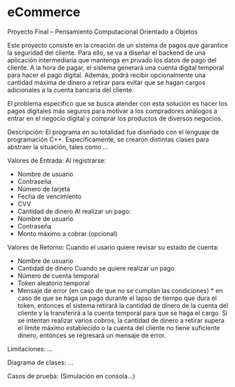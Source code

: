 # eCommerce
Proyecto Final – Pensamiento Computacional Orientado a Objetos

Este proyecto consiste en la creación de un sistema de pagos que garantice la seguridad del cliente. Para ello, se va a diseñar el backend de una aplicación intermediaria que mantenga en privado los datos de pago del cliente. A la hora de pagar, el sistema generará una cuenta digital temporal para hacer el pago digital. Además, podrá recibir opcionalmente una cantidad máxima de dinero a retirar para evitar que se hagan cargos adicionales a la cuenta bancaria del cliente.

El problema específico que se busca atender con esta solución es hacer los pagos digitales más seguros para motivar a los compradores análogos a entrar en el negocio digital y comprar los productos de diversos negocios.

Descripción:
El programa en su totalidad fue diseñado con el lenguaje de programación C++. Específicamente, se crearon distintas clases para abstraer la situación, tales como ...

Valores de Entrada:
  Al registrarse:
  - Nombre de usuario
  - Contraseña
  - Número de tarjeta
  - Fecha de vencimiento
  - CVV
  - Cantidad de dinero
  Al realizar un pago:
  - Nombre de usuario
  - Contraseña
  - Monto máximo a cobrar (opcional)

Valores de Retorno:
  Cuando el usario quiere revisar su estado de cuenta:
  - Nombre de usuario
  - Cantidad de dinero
  Cuando se quiere realizar un pago
  - Número de cuenta temporal
  - Token aleatorio temporal
  - Mensaje de error (en caso de que no se cumplan las condiciones)
  \* en caso de que se haga un pago durante el lapso de tiempo que dura el token, entonces el sistema retirará la cantidad de dinero de la cuenta del cliente y la transferirá a la cuenta temporal para que se haga el cargo. Si se intentan realizar varios cobros, la cantidad de dinero a retirar supera el límite máximo establecido o la cuenta del cliente no tiene suficiente dinero, entonces se regresará un mensaje de error.

Limitaciones:
...

Diagrama de clases:
...

Casos de prueba:
(Simulación en consola...)
